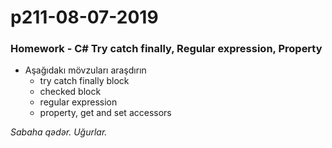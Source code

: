 # p211-08-07-2019

### Homework - C# Try catch finally, Regular expression, Property
- Aşağıdakı mövzuları araşdırın
  - try catch finally block
  - checked block
  - regular expression
  - property, get and set accessors
  
*Sabaha qədər. Uğurlar.*
